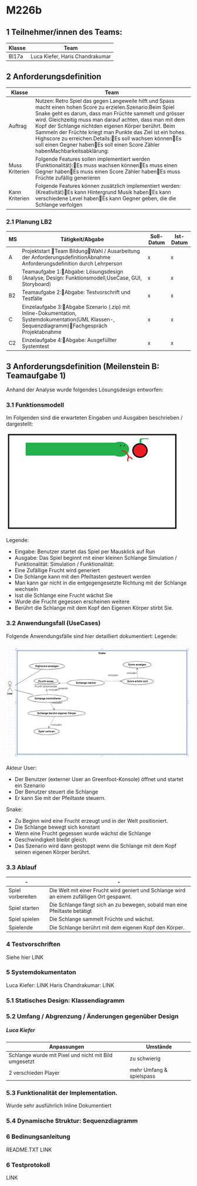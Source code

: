 # M226b


## 1 Teilnehmer/innen des Teams:
| Klasse | Team |
| ------------- | ------------- |
| BI17a  | Luca Kiefer, Haris Chandrakumar |



## 2 Anforderungsdefinition
| Klasse | Team |
| ------------- | ------------- |
| Auftrag  | Nutzen: Retro Spiel das gegen Langeweile hilft und Spass macht einen hohen Score zu erzielen.Szenario:Beim Spiel Snake geht es darum, dass man Früchte sammelt und grösser wird. Gleichzeitig muss man darauf achten, dass man mit dem Kopf der Schlange nichtden eigenen Körper berührt. Beim Sammeln der Früchte kriegt man Punkte das Ziel ist ein hohes Highscore zu erreichen.Details:Es soll wachsen könnenEs soll einen Gegner habenEs soll einen Score Zähler habenMachbarkeitsabklärung: |
| Muss Kriterien  | Folgende Features sollen implementiert werden (Funktionalität):Es muss wachsen könnenEs muss einen Gegner habenEs muss einen Score Zähler habenEs muss Früchte zufällig generieren |
| Kann Kriterien  | Folgende Features können zusätzlich implementiert werden: (Kreativität)Es kann Hintergrund Musik habenEs kann verschiedene Level habenEs kann Gegner geben, die die Schlange verfolgen |

### 2.1 Planung LB2
| MS | Tätigkeit/Abgabe | Soll-Datum | Ist-Datum |
| ------------- | ------------- | ------------- | ------------- |
| A | Projektstart Team BildungWahl / Ausarbeitung der AnforderungsdefinitionAbnahme Anforderungsdefinition durch Lehrperson | x | x |
| B | Teamaufgabe 1:Abgabe: Lösungsdesign (Analyse, Design: Funktionsmodell,UseCase, GUI, Storyboard) | x | x |
| B2 | Teamaufgabe 2:Abgabe: Testvorschrift und Testfälle | x | x |
| C | Einzelaufgabe 3:Abgabe Szenario (.zip) mit Inline-Dokumentation, Systemdokumentation(UML Klassen-, Sequenzdiagramm)Fachgespräch Projektabnahme | x | x |
| C2 | Einzelaufgabe 4:Abgabe: Ausgefüllter Systemtest | x | x |


## 3 Anforderungsdefinition (Meilenstein B: Teamaufgabe 1)
Anhand der Analyse wurde folgendes Lösungsdesign entworfen:


### 3.1 Funktionsmodell
Im Folgenden sind die erwarteten Eingaben und Ausgaben beschrieben / dargestellt:

![Funktionsmodell](/IMG/Funktionsmodell.png)

Legende: 
* Eingabe: Benutzer startet das Spiel per Mausklick auf Run
* Ausgabe: Das Spiel beginnt mit einer kleinen Schlange
Simulation / Funktionalität:
Simulation / Funktionalität:
* Eine Zufällige Frucht wird generiert
* Die Schlange kann mit den Pfeiltasten gesteuert werden 
* Man kann gar nicht in die entgegengesetzte Richtung mit der Schlange wechseln
* Isst die Schlange eine Frucht wächst Sie
* Wurde die Frucht gegessen erscheinen weitere
* Berührt die Schlange mit dem Kopf den Eigenen Körper stirbt Sie.

### 3.2 Anwendungsfall (UseCases)
Folgende Anwendungsfälle sind hier detailliert dokumentiert:
Legende: 

![UseCase](/IMG/UseCase.png)

Akteur User: 
* Der Benutzer (externer User an Greenfoot-Konsole) öffnet und startet ein Szenario
* Der Benutzer steuert die Schlange
* Er kann Sie mit der Pfeiltaste steuern.

Snake: 
* Zu Beginn wird eine Frucht erzeugt und in der Welt positioniert.
* Die Schlange bewegt sich konstant 
* Wenn eine Frucht gegessen wurde wächst die Schlange
* Geschwindigkeit bleibt gleich.
* Das Szenario wird dann gestoppt wenn die Schlange mit dem Kopf seinen eigenen Körper berührt.


### 3.3 Ablauf
| - | - |
| ------------- | ------------- |
| Spiel vorbereiten | Die Welt mit einer Frucht wird geniert und Schlange wird an einem zufälligen Ort gespawnt. | 
| Spiel starten | Die Schlange fängt sich an zu bewegen, sobald man eine Pfeiltaste betätigt  |
| Spiel spielen | Die Schlange sammelt Früchte und wächst. |
| Spielende | Die Schlange berührt mit dem eigenen Kopf den Körper. |


### 4 Testvorschriften

Siehe hier LINK

### 5 Systemdokumentaton

Luca Kiefer: LINK
Haris Chandrakumar: LINK


### 5.1	Statisches Design: Klassendiagramm


### 5.2	Umfang / Abgrenzung / Änderungen gegenüber Design

##### Luca Kiefer

| Anpassungen | Umstände |
| ------------- | ------------- |
| Schlange wurde mit Pixel und nicht mit Bild umgesetzt | zu schwierig |
| 2 verschieden Player | mehr Umfang & spielspass |



### 5.3	Funktionalität der Implementation.

Wurde sehr ausführlich Inline Dokumentiert

### 5.4 Dynamische Struktur: Sequenzdiagramm

### 6 Bedinungsanleitung

README.TXT LINK

### 6 Testprotokoll

LINK



